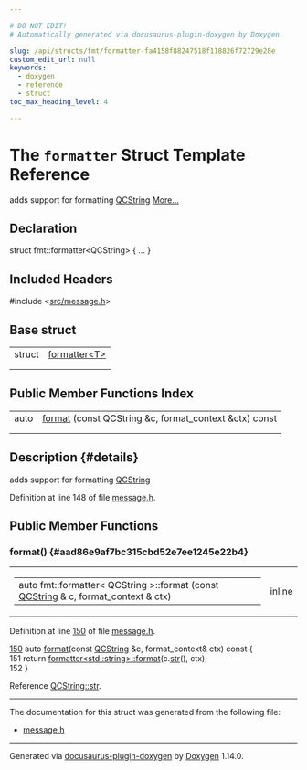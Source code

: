 ```yaml
---

# DO NOT EDIT!
# Automatically generated via docusaurus-plugin-doxygen by Doxygen.

slug: /api/structs/fmt/formatter-fa4158f88247518f118826f72729e28e
custom_edit_url: null
keywords:
  - doxygen
  - reference
  - struct
toc_max_heading_level: 4

---
```


<div class="doxyPage">

# The `formatter` Struct Template Reference

<p>adds support for formatting <a href="/web-doxygen/docs/api/classes/qcstring">QCString</a> <a href="#details">More...</a></p>

## Declaration

<div class="doxyDeclaration">
struct fmt::formatter&lt;QCString&gt; { ... }
</div>

## Included Headers

<div class="doxyIncludesList">#include &lt;<a href="/web-doxygen/docs/api/files/src/message-h">src/message.h</a>&gt;
</div>

## Base struct

<table class="doxyMembersIndex">

<tr class="doxyMemberIndexItem">
<td class="doxyMemberIndexItemType" align="left" valign="top">struct</td>
<td class="doxyMemberIndexItemName" align="left" valign="top"><a href="/web-doxygen/docs/api/structs/fmt/formatter">formatter&lt;T&gt;</a></td>
</tr>
<tr class="doxyMemberIndexDescription">
<td class="doxyMemberIndexDescriptionLeft"></td>
<td class="doxyMemberIndexDescriptionRight">
</td>
</tr>
<tr class="doxyMemberIndexSeparator">
<td class="doxyMemberIndexSeparator" colspan="2"></td>
</tr>

</table>

## Public Member Functions Index

<table class="doxyMembersIndex">

<tr class="doxyMemberIndexItem">
<td class="doxyMemberIndexItemType" align="left" valign="top">auto</td>
<td class="doxyMemberIndexItemName" align="left" valign="top"><a href="#aad86e9af7bc315cbd52e7ee1245e22b4">format</a> (const QCString &amp;c, format_context &amp;ctx) const</td>
</tr>
<tr class="doxyMemberIndexDescription">
<td class="doxyMemberIndexDescriptionLeft"></td>
<td class="doxyMemberIndexDescriptionRight">
</td>
</tr>
<tr class="doxyMemberIndexSeparator">
<td class="doxyMemberIndexSeparator" colspan="2"></td>
</tr>

</table>

## Description {#details}

<p>adds support for formatting <a href="/web-doxygen/docs/api/classes/qcstring">QCString</a></p>

<p>Definition at line 148 of file <a href="/web-doxygen/docs/api/files/src/message-h">message.h</a>.</p>

<div class="doxySectionDef">

## Public Member Functions

### format() {#aad86e9af7bc315cbd52e7ee1245e22b4}

<div class="doxyMemberItem">
<div class="doxyMemberProto">
<table class="doxyMemberLabels">
<tr class="doxyMemberLabels">
<td class="doxyMemberLabelsLeft">
<table class="doxyMemberName">
<tr>
<td class="doxyMemberName">auto fmt::formatter&lt; QCString &gt;::format (const <a href="/web-doxygen/docs/api/classes/qcstring">QCString</a> &amp; c, format_context &amp; ctx)</td>
</tr>
</table>
</td>
<td class="doxyMemberLabelsRight">
<span class="doxyMemberLabels">
<span class="doxyMemberLabel inline">inline</span>
</span>
</td>
</tr>
</table>
</div>
<div class="doxyMemberDoc">


<p>Definition at line <a href="/web-doxygen/docs/api/files/src/message-h/#l00150">150</a> of file <a href="/web-doxygen/docs/api/files/src/message-h">message.h</a>.</p>

<div class="doxyProgramListing">

<div class="doxyCodeLine"><span class="doxyLineNumber"><a href="#aad86e9af7bc315cbd52e7ee1245e22b4">150</a></span><span class="doxyLineContent"><span class="doxyHighlight">  </span><span class="doxyHighlightKeyword">auto</span><span class="doxyHighlight"> <a href="#aad86e9af7bc315cbd52e7ee1245e22b4">format</a>(</span><span class="doxyHighlightKeyword">const</span><span class="doxyHighlight"> <a href="/web-doxygen/docs/api/classes/qcstring">QCString</a> &amp;c, format_context&amp; ctx)</span><span class="doxyHighlightKeyword"> const </span><span class="doxyHighlight">{</span></span></div>
<div class="doxyCodeLine"><span class="doxyLineNumber">151</span><span class="doxyLineContent"><span class="doxyHighlight">    </span><span class="doxyHighlightKeywordFlow">return</span><span class="doxyHighlight"> <a href="/web-doxygen/docs/api/structs/fmt/formatter">formatter&lt;std::string&gt;::format</a>(c.<a href="/web-doxygen/docs/api/classes/qcstring/#a875e9ad762554ef12f3ed69b015bb245">str</a>(), ctx);</span></span></div>
<div class="doxyCodeLine"><span class="doxyLineNumber">152</span><span class="doxyLineContent"><span class="doxyHighlight">  }</span></span></div>

</div>


Reference <a href="/web-doxygen/docs/api/classes/qcstring/#a875e9ad762554ef12f3ed69b015bb245">QCString::str</a>.
</div>
</div>

</div>

<hr/>

<p>The documentation for this struct was generated from the following file:</p>

<ul>
<li><a href="/web-doxygen/docs/api/files/src/message-h">message.h</a></li>
</ul>

<hr/>

<p class="doxyGeneratedBy">Generated via <a href="https://github.com/xpack/docusaurus-plugin-doxygen">docusaurus-plugin-doxygen</a> by <a href="https://www.doxygen.nl">Doxygen</a> 1.14.0.</p>

</div>
